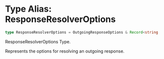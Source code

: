 # Type Alias: ResponseResolverOptions

```ts
type ResponseResolverOptions = OutgoingResponseOptions & Record<string, unknown>;
```

ResponseResolverOptions Type.

Represents the options for resolving an outgoing response.
